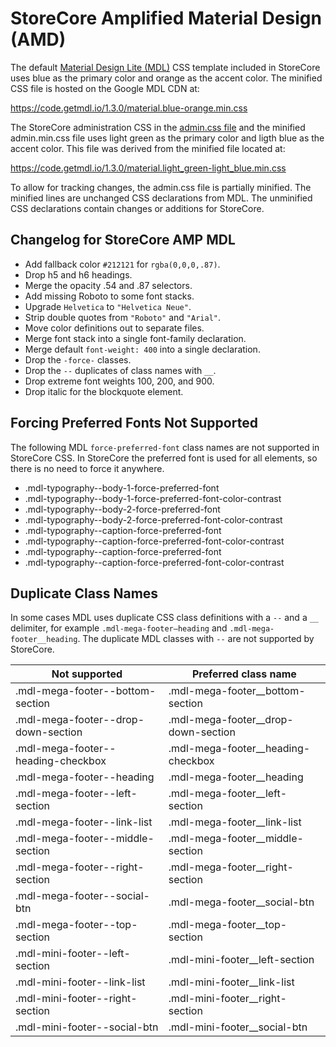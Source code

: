StoreCore Amplified Material Design (AMD)
=========================================

The default [Material Design Lite (MDL)](https://getmdl.io/index.html) CSS
template included in StoreCore uses blue as the primary color and orange as the
accent color.  The minified CSS file is hosted on the Google MDL CDN at:

https://code.getmdl.io/1.3.0/material.blue-orange.min.css

The StoreCore administration CSS in the
[admin.css file](https://github.com/storecore/core/blob/develop/assets/css/admin.css)
and the minified admin.min.css file uses light green as the primary color and
ligth blue as the accent color.  This file was derived from the minified file
located at:

https://code.getmdl.io/1.3.0/material.light_green-light_blue.min.css

To allow for tracking changes, the admin.css file is partially minified.  The
minified lines are unchanged CSS declarations from MDL.  The unminified CSS
declarations contain changes or additions for StoreCore.


## Changelog for StoreCore AMP MDL

- Add fallback color `#212121` for `rgba(0,0,0,.87)`.
- Drop h5 and h6 headings.
- Merge the opacity .54 and .87 selectors.
- Add missing Roboto to some font stacks.
- Upgrade `Helvetica` to `"Helvetica Neue"`.
- Strip double quotes from `"Roboto"` and `"Arial"`.
- Move color definitions out to separate files.
- Merge font stack into a single font-family declaration.
- Merge default `font-weight: 400` into a single declaration.
- Drop the `-force-` classes.
- Drop the `--` duplicates of class names with `__`.
- Drop extreme font weights 100, 200, and 900.
- Drop italic for the blockquote element.


## Forcing Preferred Fonts Not Supported

The following MDL `force-preferred-font` class names are not supported in
StoreCore CSS.  In StoreCore the preferred font is used for all elements, so
there is no need to force it anywhere.

- .mdl-typography--body-1-force-preferred-font
- .mdl-typography--body-1-force-preferred-font-color-contrast
- .mdl-typography--body-2-force-preferred-font
- .mdl-typography--body-2-force-preferred-font-color-contrast
- .mdl-typography--caption-force-preferred-font
- .mdl-typography--caption-force-preferred-font-color-contrast
- .mdl-typography--caption-force-preferred-font
- .mdl-typography--caption-force-preferred-font-color-contrast


## Duplicate Class Names

In some cases MDL uses duplicate CSS class definitions with a `--` and a `__`
delimiter, for example `.mdl-mega-footer—heading` and
`.mdl-mega-footer__heading`.  The duplicate MDL classes with `--` are not
supported by StoreCore.

| Not supported                       | Preferred class name                |
| ----------------------------------- | ----------------------------------- |
| .mdl-mega-footer--bottom-section    | .mdl-mega-footer__bottom-section    |
| .mdl-mega-footer--drop-down-section | .mdl-mega-footer__drop-down-section |
| .mdl-mega-footer--heading-checkbox  | .mdl-mega-footer__heading-checkbox  |
| .mdl-mega-footer--heading           | .mdl-mega-footer__heading           |
| .mdl-mega-footer--left-section      | .mdl-mega-footer__left-section      |
| .mdl-mega-footer--link-list         | .mdl-mega-footer__link-list         |
| .mdl-mega-footer--middle-section    | .mdl-mega-footer__middle-section    |
| .mdl-mega-footer--right-section     | .mdl-mega-footer__right-section     |
| .mdl-mega-footer--social-btn        | .mdl-mega-footer__social-btn        |
| .mdl-mega-footer--top-section       | .mdl-mega-footer__top-section       |
| .mdl-mini-footer--left-section      | .mdl-mini-footer__left-section      |
| .mdl-mini-footer--link-list         | .mdl-mini-footer__link-list         |
| .mdl-mini-footer--right-section     | .mdl-mini-footer__right-section     |
| .mdl-mini-footer--social-btn        | .mdl-mini-footer__social-btn        |

